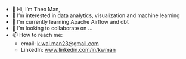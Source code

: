 - 👋 Hi, I’m Theo Man, 
- 👀 I’m interested in data analytics, visualization and machine learning
- 🌱 I’m currently learning Apache Airflow and dbt
- 💞️ I’m looking to collaborate on ...
- 📫 How to reach me: 
  * email: k.wai.man23@gmail.com
  * LinkedIn: www.linkedin.com/in/kwman

<!---
kwaiman/kwaiman is a ✨ special ✨ repository because its `README.md` (this file) appears on your GitHub profile.
You can click the Preview link to take a look at your changes.
--->
